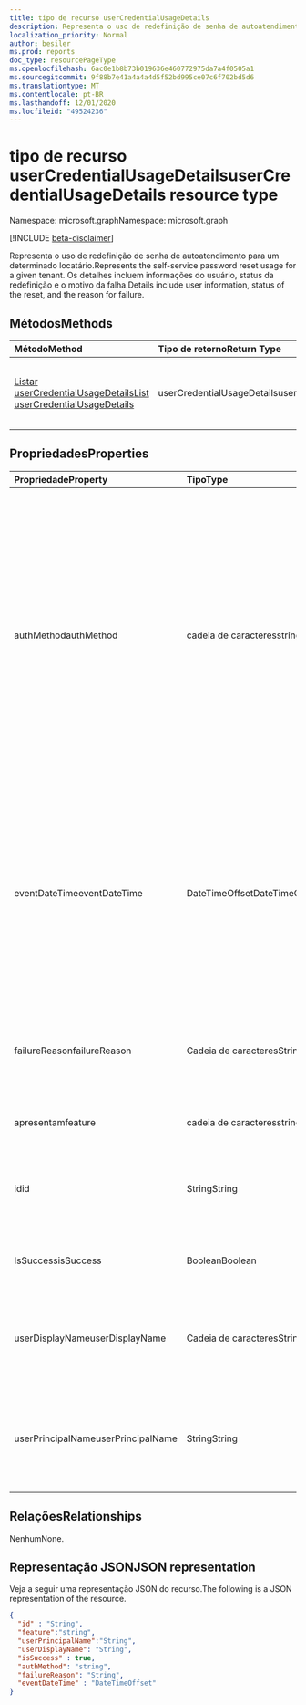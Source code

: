 ```yaml
---
title: tipo de recurso userCredentialUsageDetails
description: Representa o uso de redefinição de senha de autoatendimento para um determinado locatário.
localization_priority: Normal
author: besiler
ms.prod: reports
doc_type: resourcePageType
ms.openlocfilehash: 6ac0e1b8b73b019636e460772975da7a4f0505a1
ms.sourcegitcommit: 9f88b7e41a4a4a4d5f52bd995ce07c6f702bd5d6
ms.translationtype: MT
ms.contentlocale: pt-BR
ms.lasthandoff: 12/01/2020
ms.locfileid: "49524236"
---
```

# <a name="usercredentialusagedetails-resource-type"></a><span data-ttu-id="c901d-103">tipo de recurso userCredentialUsageDetails</span><span class="sxs-lookup"><span data-stu-id="c901d-103">userCredentialUsageDetails resource type</span></span>

<span data-ttu-id="c901d-104">Namespace: microsoft.graph</span><span class="sxs-lookup"><span data-stu-id="c901d-104">Namespace: microsoft.graph</span></span>

[!INCLUDE [beta-disclaimer](../../includes/beta-disclaimer.md)]

<span data-ttu-id="c901d-105">Representa o uso de redefinição de senha de autoatendimento para um determinado locatário.</span><span class="sxs-lookup"><span data-stu-id="c901d-105">Represents the self-service password reset usage for a given tenant.</span></span> <span data-ttu-id="c901d-106">Os detalhes incluem informações do usuário, status da redefinição e o motivo da falha.</span><span class="sxs-lookup"><span data-stu-id="c901d-106">Details include user information, status of the reset, and the reason for failure.</span></span>

## <a name="methods"></a><span data-ttu-id="c901d-107">Métodos</span><span class="sxs-lookup"><span data-stu-id="c901d-107">Methods</span></span>

| <span data-ttu-id="c901d-108">Método</span><span class="sxs-lookup"><span data-stu-id="c901d-108">Method</span></span>       | <span data-ttu-id="c901d-109">Tipo de retorno</span><span class="sxs-lookup"><span data-stu-id="c901d-109">Return Type</span></span> | <span data-ttu-id="c901d-110">Descrição</span><span class="sxs-lookup"><span data-stu-id="c901d-110">Description</span></span> |
|:-------------|:------------|:------------|
| [<span data-ttu-id="c901d-111">Listar userCredentialUsageDetails</span><span class="sxs-lookup"><span data-stu-id="c901d-111">List userCredentialUsageDetails</span></span>](../api/reportroot-list-usercredentialusagedetails.md) | <span data-ttu-id="c901d-112">userCredentialUsageDetails</span><span class="sxs-lookup"><span data-stu-id="c901d-112">userCredentialUsageDetails</span></span> | <span data-ttu-id="c901d-113">Ler propriedades e relações de um objeto userCredentialUsageDetails.</span><span class="sxs-lookup"><span data-stu-id="c901d-113">Read properties and relationships of a userCredentialUsageDetails object.</span></span> |

## <a name="properties"></a><span data-ttu-id="c901d-114">Propriedades</span><span class="sxs-lookup"><span data-stu-id="c901d-114">Properties</span></span>

| <span data-ttu-id="c901d-115">Propriedade</span><span class="sxs-lookup"><span data-stu-id="c901d-115">Property</span></span>     | <span data-ttu-id="c901d-116">Tipo</span><span class="sxs-lookup"><span data-stu-id="c901d-116">Type</span></span>        | <span data-ttu-id="c901d-117">Descrição</span><span class="sxs-lookup"><span data-stu-id="c901d-117">Description</span></span> |
|:-------------|:------------|:------------|
| <span data-ttu-id="c901d-118">authMethod</span><span class="sxs-lookup"><span data-stu-id="c901d-118">authMethod</span></span> | <span data-ttu-id="c901d-119">cadeia de caracteres</span><span class="sxs-lookup"><span data-stu-id="c901d-119">string</span></span> | <span data-ttu-id="c901d-120">Representa o método de autenticação usado pelo usuário.</span><span class="sxs-lookup"><span data-stu-id="c901d-120">Represents the authentication method that the user used.</span></span> <span data-ttu-id="c901d-121">Os valores possíveis são: `email` , `mobileSMS` ,, `mobileCall` `officePhone` , `securityQuestion` (usado somente para redefinição de senha de autoatendimento), e (somente para o `appNotification` `appCode` `alternateMobileCall` registro).</span><span class="sxs-lookup"><span data-stu-id="c901d-121">Possible values are: `email`, `mobileSMS`, `mobileCall`, `officePhone`, `securityQuestion` (only used for self-service password reset), `appNotification`, `appCode`, and `alternateMobileCall` (supported only in registration).</span></span> |
| <span data-ttu-id="c901d-122">eventDateTime</span><span class="sxs-lookup"><span data-stu-id="c901d-122">eventDateTime</span></span> | <span data-ttu-id="c901d-123">DateTimeOffset</span><span class="sxs-lookup"><span data-stu-id="c901d-123">DateTimeOffset</span></span> | <span data-ttu-id="c901d-124">O tipo Timestamp representa informações de data e hora usando o formato ISO 8601 e está sempre no horário UTC.</span><span class="sxs-lookup"><span data-stu-id="c901d-124">The Timestamp type represents date and time information using ISO 8601 format and is always in UTC time.</span></span> <span data-ttu-id="c901d-125">Por exemplo, meia-noite em UTC no dia 1º de janeiro de 2014 teria esta aparência: `'2014-01-01T00:00:00Z'`.</span><span class="sxs-lookup"><span data-stu-id="c901d-125">For example, midnight UTC on Jan 1, 2014 would look like this: `'2014-01-01T00:00:00Z'`.</span></span> |
| <span data-ttu-id="c901d-126">failureReason</span><span class="sxs-lookup"><span data-stu-id="c901d-126">failureReason</span></span> | <span data-ttu-id="c901d-127">Cadeia de caracteres</span><span class="sxs-lookup"><span data-stu-id="c901d-127">String</span></span> | <span data-ttu-id="c901d-128">Fornece o motivo da falha para o fluxo de trabalho de redefinição ou registro correspondente.</span><span class="sxs-lookup"><span data-stu-id="c901d-128">Provides the failure reason for the corresponding reset or registration workflow.</span></span> |
| <span data-ttu-id="c901d-129">apresentam</span><span class="sxs-lookup"><span data-stu-id="c901d-129">feature</span></span> | <span data-ttu-id="c901d-130">cadeia de caracteres</span><span class="sxs-lookup"><span data-stu-id="c901d-130">string</span></span> | <span data-ttu-id="c901d-131">Os valores possíveis são: `registration` e `reset` .</span><span class="sxs-lookup"><span data-stu-id="c901d-131">Possible values are: `registration` and `reset`.</span></span> |
| <span data-ttu-id="c901d-132">id</span><span class="sxs-lookup"><span data-stu-id="c901d-132">id</span></span> | <span data-ttu-id="c901d-133">String</span><span class="sxs-lookup"><span data-stu-id="c901d-133">String</span></span> | <span data-ttu-id="c901d-134">Somente leitura.</span><span class="sxs-lookup"><span data-stu-id="c901d-134">Read-only.</span></span> <span data-ttu-id="c901d-135">O identificador exclusivo da atividade.</span><span class="sxs-lookup"><span data-stu-id="c901d-135">The unique identifier for the activity.</span></span> <span data-ttu-id="c901d-136">Somente leitura.</span><span class="sxs-lookup"><span data-stu-id="c901d-136">Read-only.</span></span>|
| <span data-ttu-id="c901d-137">IsSuccess</span><span class="sxs-lookup"><span data-stu-id="c901d-137">isSuccess</span></span> | <span data-ttu-id="c901d-138">Boolean</span><span class="sxs-lookup"><span data-stu-id="c901d-138">Boolean</span></span> | <span data-ttu-id="c901d-139">Indica êxito ou falha do fluxo de trabalho.</span><span class="sxs-lookup"><span data-stu-id="c901d-139">Indicates success or failure of the workflow.</span></span> |
| <span data-ttu-id="c901d-140">userDisplayName</span><span class="sxs-lookup"><span data-stu-id="c901d-140">userDisplayName</span></span> | <span data-ttu-id="c901d-141">Cadeia de caracteres</span><span class="sxs-lookup"><span data-stu-id="c901d-141">String</span></span> | <span data-ttu-id="c901d-142">Nome de usuário do usuário que está executando o fluxo de trabalho de redefinição ou registro.</span><span class="sxs-lookup"><span data-stu-id="c901d-142">User name of the user performing the reset or registration workflow.</span></span> |
| <span data-ttu-id="c901d-143">userPrincipalName</span><span class="sxs-lookup"><span data-stu-id="c901d-143">userPrincipalName</span></span> | <span data-ttu-id="c901d-144">String</span><span class="sxs-lookup"><span data-stu-id="c901d-144">String</span></span> | <span data-ttu-id="c901d-145">Nome principal do usuário que está executando o fluxo de trabalho de redefinição ou registro.</span><span class="sxs-lookup"><span data-stu-id="c901d-145">User principal name of the user performing the reset or registration workflow.</span></span> |

## <a name="relationships"></a><span data-ttu-id="c901d-146">Relações</span><span class="sxs-lookup"><span data-stu-id="c901d-146">Relationships</span></span>

<span data-ttu-id="c901d-147">Nenhum</span><span class="sxs-lookup"><span data-stu-id="c901d-147">None.</span></span>

## <a name="json-representation"></a><span data-ttu-id="c901d-148">Representação JSON</span><span class="sxs-lookup"><span data-stu-id="c901d-148">JSON representation</span></span>

<span data-ttu-id="c901d-149">Veja a seguir uma representação JSON do recurso.</span><span class="sxs-lookup"><span data-stu-id="c901d-149">The following is a JSON representation of the resource.</span></span>

<!-- {
  "blockType": "resource",
  "optionalProperties": [

  ],
  "@odata.type": "microsoft.graph.userCredentialUsageDetails",
  "baseType": "",
  "keyProperty": "id"
}-->

```json
{
  "id" : "String",
  "feature":"string",
  "userPrincipalName":"String",
  "userDisplayName": "String",
  "isSuccess" : true,
  "authMethod": "string",
  "failureReason": "String",
  "eventDateTime" : "DateTimeOffset"
}
```

<!-- uuid: 16cd6b66-4b1a-43a1-adaf-3a886856ed98
2019-02-04 14:57:30 UTC -->
<!-- {
  "type": "#page.annotation",
  "description": "userCredentialUsageDetails resource",
  "keywords": "",
  "section": "documentation",
  "tocPath": ""
}-->


